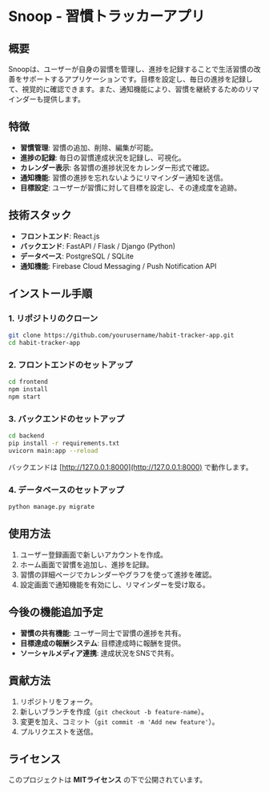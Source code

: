 # Snoop - 習慣トラッカーアプリ

## 概要
Snoopは、ユーザーが自身の習慣を管理し、進捗を記録することで生活習慣の改善をサポートするアプリケーションです。目標を設定し、毎日の進捗を記録して、視覚的に確認できます。また、通知機能により、習慣を継続するためのリマインダーも提供します。

## 特徴
- **習慣管理**: 習慣の追加、削除、編集が可能。
- **進捗の記録**: 毎日の習慣達成状況を記録し、可視化。
- **カレンダー表示**: 各習慣の進捗状況をカレンダー形式で確認。
- **通知機能**: 習慣の進捗を忘れないようにリマインダー通知を送信。
- **目標設定**: ユーザーが習慣に対して目標を設定し、その達成度を追跡。

## 技術スタック
- **フロントエンド**: React.js
- **バックエンド**: FastAPI / Flask / Django (Python)
- **データベース**: PostgreSQL / SQLite
- **通知機能**: Firebase Cloud Messaging / Push Notification API

## インストール手順

### 1. リポジトリのクローン
```bash
git clone https://github.com/yourusername/habit-tracker-app.git
cd habit-tracker-app
```

### 2. フロントエンドのセットアップ
```bash
cd frontend
npm install
npm start
```

### 3. バックエンドのセットアップ
```bash
cd backend
pip install -r requirements.txt
uvicorn main:app --reload
```
バックエンドは [http://127.0.0.1:8000](http://127.0.0.1:8000) で動作します。

### 4. データベースのセットアップ
```bash
python manage.py migrate
```

## 使用方法
1. ユーザー登録画面で新しいアカウントを作成。
2. ホーム画面で習慣を追加し、進捗を記録。
3. 習慣の詳細ページでカレンダーやグラフを使って進捗を確認。
4. 設定画面で通知機能を有効にし、リマインダーを受け取る。

## 今後の機能追加予定
- **習慣の共有機能**: ユーザー同士で習慣の進捗を共有。
- **目標達成の報酬システム**: 目標達成時に報酬を提供。
- **ソーシャルメディア連携**: 達成状況をSNSで共有。

## 貢献方法
1. リポジトリをフォーク。
2. 新しいブランチを作成（`git checkout -b feature-name`）。
3. 変更を加え、コミット（`git commit -m 'Add new feature'`）。
4. プルリクエストを送信。

## ライセンス
このプロジェクトは **MITライセンス** の下で公開されています。

